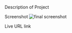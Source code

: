 Description of Project



Screenshot
![final screenshot](https://user-images.githubusercontent.com/87861603/128979208-1e3b0b19-5fce-4524-99df-7c0c0f3d205d.png)


Live URL link


